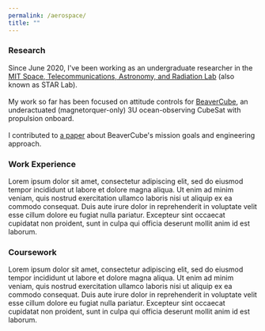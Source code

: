 ```yaml
---
permalink: /aerospace/
title: ""
---
```

<h3>Research</h3>
Since June 2020, I've been working as an undergraduate researcher in the <a href="https://starlab.mit.edu/">MIT Space, Telecommunications, Astronomy, and Radiation Lab</a> (also known as STAR Lab). <br> <br> My work so far has been focused on attitude controls for <a href="https://space.skyrocket.de/doc_sdat/beavercube.htm">BeaverCube</a>, an underactuated (magnetorquer-only) 3U ocean-observing CubeSat with propulsion onboard. <br> <br> I contributed to <a href="https://digitalcommons.usu.edu/cgi/viewcontent.cgi?article=4728&context=smallsat">a paper</a> about BeaverCube's mission goals and engineering approach.

<h3>Work Experience</h3>
Lorem ipsum dolor sit amet, consectetur adipiscing elit, sed do eiusmod tempor incididunt ut labore et dolore magna aliqua. Ut enim ad minim veniam, quis nostrud exercitation ullamco laboris nisi ut aliquip ex ea commodo consequat. Duis aute irure dolor in reprehenderit in voluptate velit esse cillum dolore eu fugiat nulla pariatur. Excepteur sint occaecat cupidatat non proident, sunt in culpa qui officia deserunt mollit anim id est laborum.

<h3>Coursework</h3>
Lorem ipsum dolor sit amet, consectetur adipiscing elit, sed do eiusmod tempor incididunt ut labore et dolore magna aliqua. Ut enim ad minim veniam, quis nostrud exercitation ullamco laboris nisi ut aliquip ex ea commodo consequat. Duis aute irure dolor in reprehenderit in voluptate velit esse cillum dolore eu fugiat nulla pariatur. Excepteur sint occaecat cupidatat non proident, sunt in culpa qui officia deserunt mollit anim id est laborum.
